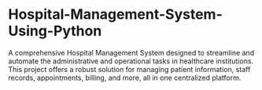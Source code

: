 # Hospital-Management-System-Using-Python
A comprehensive Hospital Management System designed to streamline and automate the administrative and operational tasks in healthcare institutions. This project offers a robust solution for managing patient information, staff records, appointments, billing, and more, all in one centralized platform.
